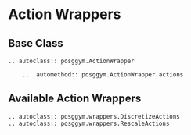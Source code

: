 # Action Wrappers

## Base Class

```{eval-rst}
.. autoclass:: posggym.ActionWrapper

    ..  automethod:: posggym.ActionWrapper.actions
```

## Available Action Wrappers

```{eval-rst}
.. autoclass:: posggym.wrappers.DiscretizeActions
.. autoclass:: posggym.wrappers.RescaleActions
```

